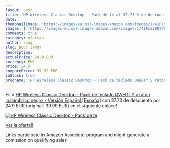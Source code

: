 ```yaml
---
layout: post
title: 'HP Wireless Classic Desktop - Pack de te al 37.73 % de descuento'
date: 
thumbnailImage: 'https://images-eu.ssl-images-amazon.com/images/I/41Fs5i88TPL._SL200_.jpg'
images: [ 'https://images-eu.ssl-images-amazon.com/images/I/41Fs5i88TPL._SL200_.jpg' ]
comments: true
category: ofertas
author: ring
slug: B007TIYWQY
description:
actualPrice: 24.9 EUR
currency: EUR
price: 24.9
comparePrice: 39.99 EUR
inStock: true
prodname: 'HP Wireless Classic Desktop - Pack de teclado QWERTY y ratón inalámbrico  negro - Versión Español [España]'
---
```


Está [HP Wireless Classic Desktop - Pack de teclado QWERTY y ratón inalámbrico  negro - Versión Español [España]](https://www.amazon.es/dp/B007TIYWQY/?tag=tolees-21) con 37.73 de descuento por 24.9 EUR (original: 39.99 EUR) en el siguiente enlace!

[![HP Wireless Classic Desktop - Pack de te](https://images-eu.ssl-images-amazon.com/images/I/41Fs5i88TPL._SL200_.jpg)](https://www.amazon.es/dp/B007TIYWQY/?tag=tolees-21)

[Ver la oferta!!](https://www.amazon.es/dp/B007TIYWQY/?tag=tolees-21)

Links participate in Amazon Associate program and might generate a comission on qualifying sales


